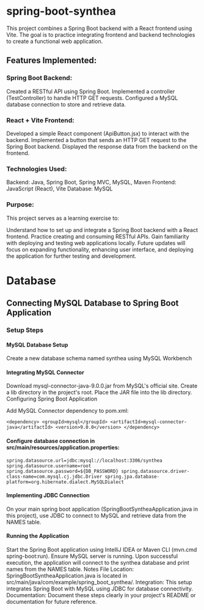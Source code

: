 # spring-boot-synthea
This project combines a Spring Boot backend with a React frontend using Vite. The goal is to practice integrating frontend and backend technologies to create a functional web application.

## Features Implemented:
### Spring Boot Backend:

Created a RESTful API using Spring Boot.
Implemented a controller (TestController) to handle HTTP GET requests.
Configured a MySQL database connection to store and retrieve data.
### React + Vite Frontend:

Developed a simple React component (ApiButton.jsx) to interact with the backend.
Implemented a button that sends an HTTP GET request to the Spring Boot backend.
Displayed the response data from the backend on the frontend.
### Technologies Used:
Backend: Java, Spring Boot, Spring MVC, MySQL, Maven
Frontend: JavaScript (React), Vite
Database: MySQL
### Purpose:
This project serves as a learning exercise to:

Understand how to set up and integrate a Spring Boot backend with a React frontend.
Practice creating and consuming RESTful APIs.
Gain familiarity with deploying and testing web applications locally.
Future updates will focus on expanding functionality, enhancing user interface, and deploying the application for further testing and development.

# Database
## Connecting MySQL Database to Spring Boot Application
### Setup Steps
#### MySQL Database Setup

Create a new database schema named synthea using MySQL Workbench

#### Integrating MySQL Connector

Download mysql-connector-java-9.0.0.jar from MySQL's official site.
Create a lib directory in the project's root.
Place the JAR file into the lib directory.
Configuring Spring Boot Application

Add MySQL Connector dependency to pom.xml:

`<dependency>
<groupId>mysql</groupId>
<artifactId>mysql-connector-java</artifactId>
<version>9.0.0</version>
</dependency>`

#### Configure database connection in src/main/resources/application.properties:

`spring.datasource.url=jdbc:mysql://localhost:3306/synthea
spring.datasource.username=root
spring.datasource.password=${DB_PASSWORD}
spring.datasource.driver-class-name=com.mysql.cj.jdbc.Driver
spring.jpa.database-platform=org.hibernate.dialect.MySQLDialect`

#### Implementing JDBC Connection

On your main spring boot application (SpringBootSyntheaApplication.java in this project), 
use JDBC to connect to MySQL and retrieve data from the NAMES table.
#### Running the Application

Start the Spring Boot application using IntelliJ IDEA or Maven CLI (mvn.cmd spring-boot:run).
Ensure MySQL server is running.
Upon successful execution, the application will connect to the synthea database and print names from the NAMES table.
Notes
File Location: SpringBootSyntheaApplication.java is located in src/main/java/com/example/spring_boot_synthea/.
Integration: This setup integrates Spring Boot with MySQL using JDBC for database connectivity.
Documentation: Document these steps clearly in your project's README or documentation for future reference.